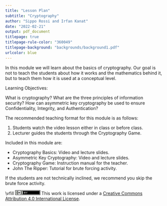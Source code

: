 ```yaml
---
title: "Lesson Plan"
subtitle: "Cryptography"
author: "Sippo Rossi and Irfan Kanat"
date: "2022-02-21"
output: pdf_document
titlepage: true
titlepage-rule-color: "360049"
titlepage-background: "backgrounds/background1.pdf"
urlcolor: blue
---
```


In this module we will learn about the basics of cryptography. Our goal is not to teach the students about how it works and the mathematics behind it, but to teach them how it is used at a conceptual level.

Learning Objectives:

What is cryptography?
What are the three principles of information security? 
How can asymmetric key cryptography be used to ensure Confidentiality, Integrity, and Authentication?

The recommended teaching format for this module is as follows:

1. Students watch the video lesson either in class or before class.
2. Lecturer guides the students through the Cryptography Game.

Included in this module are:

+ Cryptography Basics: Video and lecture slides.
+ Asymmetric Key Cryptography: Video and lecture slides.
+ Cryptography Game: Instruction manual for the teacher.
+ John The Ripper: Tutorial for brute forcing activity.

If the students are not technically inclined, we recommend you skip the brute force activity.



\vfill
![CC4](CC4.png) This work is licensed under a [Creative Commons Attribution 4.0 International License](http://creativecommons.org/licenses/by/4.0/).


